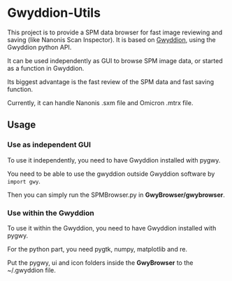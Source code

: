 # Gwyddion-Utils
This project is to provide a SPM data browser for fast image reviewing and saving (like Nanonis Scan Inspector). It is based on [Gwyddion](http://gwyddion.net/), using the Gwyddion python API.

It can be used independently as GUI to browse SPM image data, or started as a
function in Gwyddion.

Its biggest advantage is the fast review of the SPM data and fast saving
function.

Currently, it can handle Nanonis .sxm file and Omicron .mtrx file.

## Usage
### Use as independent GUI
To use it independently, you need to have Gwyddion installed with pygwy.

You need to be able to use the gwyddion outside Gwyddion software by `import gwy`.

Then you can simply run the SPMBrowser.py in **GwyBrowser/gwybrowser**.

### Use within the Gwyddion
To use it within the Gwyddion, you need to have Gwyddion installed with pygwy.

For the python part, you need pygtk, numpy, matplotlib and re.

Put the pygwy, ui and icon folders inside the **GwyBrowser** to the ~/.gwyddion file.
